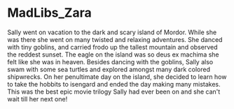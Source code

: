 # MadLibs_Zara
Sally went on vacation to the dark and scary island of Mordor. While she was there she went on many twisted and relaxing adventures. She danced with tiny goblins, and carried frodo up the tallest mountain and observed the reddest sunset. The eagle on the island was so deus ex machima she felt like she was in heaven. Besides dancing with the goblins, Sally also swam with some sea turtles and explored amongst many dark colored shipwrecks. On her penultimate day on the island, she decided to learn how to take the hobbits to isengard and ended the day making many mistakes. This was the best epic movie trilogy Sally had ever been on and she can't wait till her next one!
